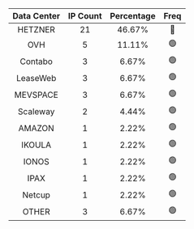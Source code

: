 | Data Center | IP Count | Percentage | Freq |
|:------------:|:--------:|:-----------:|:-----:|
| HETZNER | 21 | 46.67% | 🔴 |
| OVH | 5 | 11.11% | 🟢 |
| Contabo | 3 | 6.67% | 🟢 |
| LeaseWeb | 3 | 6.67% | 🟢 |
| MEVSPACE | 3 | 6.67% | 🟢 |
| Scaleway | 2 | 4.44% | 🟢 |
| AMAZON | 1 | 2.22% | 🟢 |
| IKOULA | 1 | 2.22% | 🟢 |
| IONOS | 1 | 2.22% | 🟢 |
| IPAX | 1 | 2.22% | 🟢 |
| Netcup | 1 | 2.22% | 🟢 |
| OTHER | 3 | 6.67% | 🟢 |